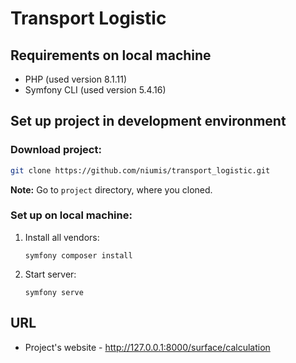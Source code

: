 # Transport Logistic

## Requirements on local machine
* PHP (used version 8.1.11)
* Symfony CLI (used version 5.4.16)

## Set up project in development environment

### Download project:
```sh
git clone https://github.com/niumis/transport_logistic.git
```
**Note:** Go to  ```project``` directory, where you cloned.

### Set up on local machine:
1. Install all vendors:
    ```shell script
    symfony composer install
    ```

2. Start server:
    ```shell script
    symfony serve
    ```

## URL
* Project's website - <http://127.0.0.1:8000/surface/calculation>
